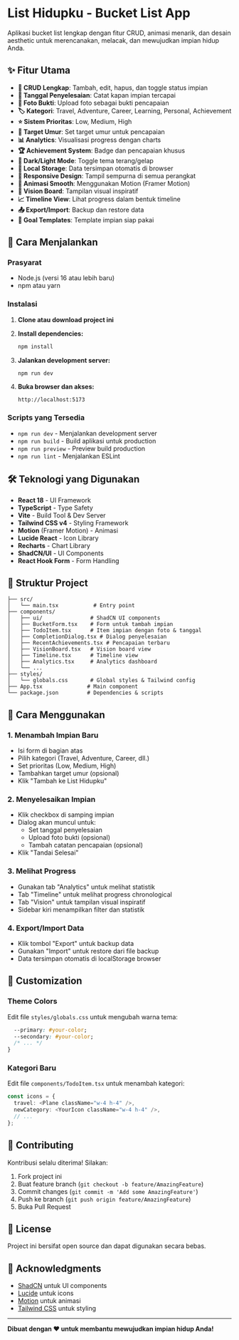 # List Hidupku - Bucket List App

Aplikasi bucket list lengkap dengan fitur CRUD, animasi menarik, dan desain aesthetic untuk merencanakan, melacak, dan mewujudkan impian hidup Anda.

## ✨ Fitur Utama

- **📝 CRUD Lengkap**: Tambah, edit, hapus, dan toggle status impian
- **📅 Tanggal Penyelesaian**: Catat kapan impian tercapai
- **📸 Foto Bukti**: Upload foto sebagai bukti pencapaian
- **🏷️ Kategori**: Travel, Adventure, Career, Learning, Personal, Achievement
- **⭐ Sistem Prioritas**: Low, Medium, High
- **🎯 Target Umur**: Set target umur untuk pencapaian
- **📊 Analytics**: Visualisasi progress dengan charts
- **🏆 Achievement System**: Badge dan pencapaian khusus
- **🌙 Dark/Light Mode**: Toggle tema terang/gelap
- **💾 Local Storage**: Data tersimpan otomatis di browser
- **📱 Responsive Design**: Tampil sempurna di semua perangkat
- **🎨 Animasi Smooth**: Menggunakan Motion (Framer Motion)
- **💫 Vision Board**: Tampilan visual inspiratif
- **📈 Timeline View**: Lihat progress dalam bentuk timeline
- **📤 Export/Import**: Backup dan restore data
- **🎯 Goal Templates**: Template impian siap pakai

## 🚀 Cara Menjalankan

### Prasyarat
- Node.js (versi 16 atau lebih baru)
- npm atau yarn

### Instalasi

1. **Clone atau download project ini**

2. **Install dependencies:**
   ```bash
   npm install
   ```

3. **Jalankan development server:**
   ```bash
   npm run dev
   ```

4. **Buka browser dan akses:**
   ```
   http://localhost:5173
   ```

### Scripts yang Tersedia

- `npm run dev` - Menjalankan development server
- `npm run build` - Build aplikasi untuk production
- `npm run preview` - Preview build production
- `npm run lint` - Menjalankan ESLint

## 🛠️ Teknologi yang Digunakan

- **React 18** - UI Framework
- **TypeScript** - Type Safety
- **Vite** - Build Tool & Dev Server
- **Tailwind CSS v4** - Styling Framework
- **Motion** (Framer Motion) - Animasi
- **Lucide React** - Icon Library
- **Recharts** - Chart Library
- **ShadCN/UI** - UI Components
- **React Hook Form** - Form Handling

## 📁 Struktur Project

```
├── src/
│   └── main.tsx           # Entry point
├── components/
│   ├── ui/               # ShadCN UI components
│   ├── BucketForm.tsx    # Form untuk tambah impian
│   ├── TodoItem.tsx      # Item impian dengan foto & tanggal
│   ├── CompletionDialog.tsx # Dialog penyelesaian
│   ├── RecentAchievements.tsx # Pencapaian terbaru
│   ├── VisionBoard.tsx   # Vision board view
│   ├── Timeline.tsx      # Timeline view
│   ├── Analytics.tsx     # Analytics dashboard
│   └── ...
├── styles/
│   └── globals.css       # Global styles & Tailwind config
├── App.tsx              # Main component
└── package.json         # Dependencies & scripts
```

## 🎯 Cara Menggunakan

### 1. Menambah Impian Baru
- Isi form di bagian atas
- Pilih kategori (Travel, Adventure, Career, dll.)
- Set prioritas (Low, Medium, High)
- Tambahkan target umur (opsional)
- Klik "Tambah ke List Hidupku"

### 2. Menyelesaikan Impian
- Klik checkbox di samping impian
- Dialog akan muncul untuk:
  - Set tanggal penyelesaian
  - Upload foto bukti (opsional)
  - Tambah catatan pencapaian (opsional)
- Klik "Tandai Selesai"

### 3. Melihat Progress
- Gunakan tab "Analytics" untuk melihat statistik
- Tab "Timeline" untuk melihat progress chronological
- Tab "Vision" untuk tampilan visual inspiratif
- Sidebar kiri menampilkan filter dan statistik

### 4. Export/Import Data
- Klik tombol "Export" untuk backup data
- Gunakan "Import" untuk restore dari file backup
- Data tersimpan otomatis di localStorage browser

## 🎨 Customization

### Theme Colors
Edit file `styles/globals.css` untuk mengubah warna tema:

```css :root {
  --primary: #your-color;
  --secondary: #your-color;
  /* ... */
}
```

### Kategori Baru
Edit file `components/TodoItem.tsx` untuk menambah kategori:

```typescript
const icons = {
  travel: <Plane className="w-4 h-4" />,
  newCategory: <YourIcon className="w-4 h-4" />,
  // ...
};
```

## 🤝 Contributing

Kontribusi selalu diterima! Silakan:

1. Fork project ini
2. Buat feature branch (`git checkout -b feature/AmazingFeature`)
3. Commit changes (`git commit -m 'Add some AmazingFeature'`)
4. Push ke branch (`git push origin feature/AmazingFeature`)
5. Buka Pull Request

## 📝 License

Project ini bersifat open source dan dapat digunakan secara bebas.

## 🙏 Acknowledgments

- [ShadCN](https://ui.shadcn.com/) untuk UI components
- [Lucide](https://lucide.dev/) untuk icons
- [Motion](https://motion.dev/) untuk animasi
- [Tailwind CSS](https://tailwindcss.com/) untuk styling

---

**Dibuat dengan ❤️ untuk membantu mewujudkan impian hidup Anda!**